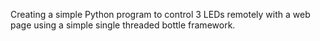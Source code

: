 Creating a simple Python program to control 3 LEDs remotely with a web page using a simple single threaded bottle framework.
